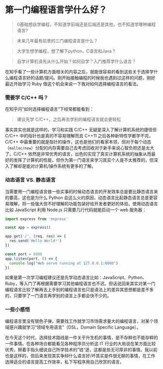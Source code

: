 # 第一门编程语言学什么好？


> 0基础想自学编程，不知道学前端还是后端还是其他，也不知道学哪种编程语言?

> 未来几年最有前景的三门编程语言是什么？

> 大学生想学编程，想了解下python，C语言和Java？

> 自学计算机该先从什么开始？如何自学？入门推荐学什么语言？

在知乎看了一些计算机方面相关的内容之后，就能很容易的看到这些关于选择学什么编程语言好的话题/提问。刚开始接触编程的时候我也遇到过这样的问题，刚好最近开始学习 Ruby 借这个机会来说一下我对如何选择编程语言的看法。



### 需要学 C/C++ 吗？

在知乎问”如何选择编程语言“下经常都能看到：

> 建议先学 C/C++，之后再去学别的编程语言就会更轻松

事实其实也就是这样的，学习和实践 C/C++ 无疑是深入了解计算机系统的捷径但 C/C++ 中的指针也是真的不容易理解而且 C++11 之后各种新特性学都学不完，C/C++ 中最重要的就是指针的操作，这也是他们的看家本领，但对于每个动态 （`malloc/new`）分配的内存需要自己去考虑回收对于新手来说心智负担还是太大了。C/C++ 依然是非常优秀的语言，出色的实现了真实计算机系统的抽象从而最好的发挥了计算机的性能，但作为第一门语言来学习其实个人是不太推荐的，但深入了解却是能对计算机/操作系统有更多的了解。

### 动态语言 VS. 静态语言

当需要用一门编程语言做一些实事的时候动态语言的开发效率总是要比静态语言来的要高，这也是为什么 Python 会这么火的原因，动态语言比起静态语言总是更容易理解，将一些强大但不好理解的功能包装好给开发者更好的体验。使用动态语言比如 JavaScript 利用 Node.js 只需要几行代码就能启动一个 web 服务器：

```javascript
import express from 'express'

const app = express()

app.get('/', (req, res) => {
  res.send('Hello World!')
})

const port = 8080
app.listen(port, () => {
  console.log("Web serve running at 127.0.0.1:8080")
})
```

如果是第一次学习编程建议还是先学动态语言比如：JavaScript、Python、Ruby，等入门了再根据需要学习其他编程语言也不迟。但话说回来其实对某一门编程语言比较了解再去上手别的编程语言也只是语法上的差异其思想都是差不多的，只要学了一门语言再学别的语言上手都会快不少的。

### 一些小感悟

编程语言里没有银色子弹，需要找工作就学习市场需求量大的编程语言，对某个领域感兴趣就学习“领域专用语言”（DSL，Domain Specific Language）。

在今天这个时代，选择技术路线是一件关乎升生机的事情，是不存粹也不能存粹的一件事情。在各种场合都能看见各种程序员分析这 IT 行业的大局说在某方面比较优秀，掰着手指头细说自己所学技术的”钱“途，这都是些无可厚非的事情。我以前也是这样的，但后来发现其实争辩什么语言好/坏其实是件很无聊的事情，在工作选择适合的语言提高工作效率，私下写程序用自己欣赏的语言。

